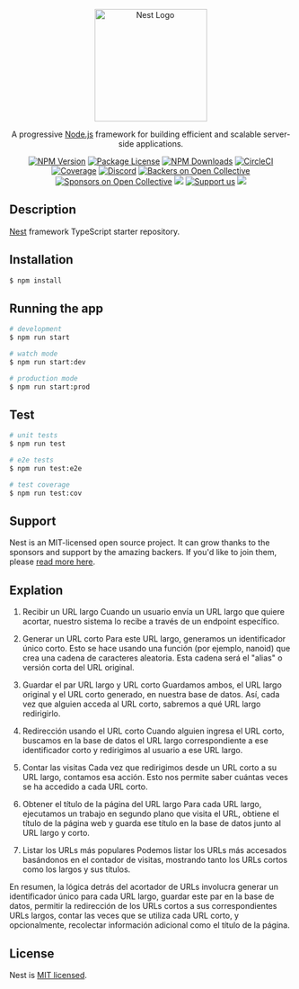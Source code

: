 <p align="center">
  <a href="http://nestjs.com/" target="blank"><img src="https://nestjs.com/img/logo-small.svg" width="200" alt="Nest Logo" /></a>
</p>

[circleci-image]: https://img.shields.io/circleci/build/github/nestjs/nest/master?token=abc123def456
[circleci-url]: https://circleci.com/gh/nestjs/nest

  <p align="center">A progressive <a href="http://nodejs.org" target="_blank">Node.js</a> framework for building efficient and scalable server-side applications.</p>
    <p align="center">
<a href="https://www.npmjs.com/~nestjscore" target="_blank"><img src="https://img.shields.io/npm/v/@nestjs/core.svg" alt="NPM Version" /></a>
<a href="https://www.npmjs.com/~nestjscore" target="_blank"><img src="https://img.shields.io/npm/l/@nestjs/core.svg" alt="Package License" /></a>
<a href="https://www.npmjs.com/~nestjscore" target="_blank"><img src="https://img.shields.io/npm/dm/@nestjs/common.svg" alt="NPM Downloads" /></a>
<a href="https://circleci.com/gh/nestjs/nest" target="_blank"><img src="https://img.shields.io/circleci/build/github/nestjs/nest/master" alt="CircleCI" /></a>
<a href="https://coveralls.io/github/nestjs/nest?branch=master" target="_blank"><img src="https://coveralls.io/repos/github/nestjs/nest/badge.svg?branch=master#9" alt="Coverage" /></a>
<a href="https://discord.gg/G7Qnnhy" target="_blank"><img src="https://img.shields.io/badge/discord-online-brightgreen.svg" alt="Discord"/></a>
<a href="https://opencollective.com/nest#backer" target="_blank"><img src="https://opencollective.com/nest/backers/badge.svg" alt="Backers on Open Collective" /></a>
<a href="https://opencollective.com/nest#sponsor" target="_blank"><img src="https://opencollective.com/nest/sponsors/badge.svg" alt="Sponsors on Open Collective" /></a>
  <a href="https://paypal.me/kamilmysliwiec" target="_blank"><img src="https://img.shields.io/badge/Donate-PayPal-ff3f59.svg"/></a>
    <a href="https://opencollective.com/nest#sponsor"  target="_blank"><img src="https://img.shields.io/badge/Support%20us-Open%20Collective-41B883.svg" alt="Support us"></a>
  <a href="https://twitter.com/nestframework" target="_blank"><img src="https://img.shields.io/twitter/follow/nestframework.svg?style=social&label=Follow"></a>
</p>
  <!--[![Backers on Open Collective](https://opencollective.com/nest/backers/badge.svg)](https://opencollective.com/nest#backer)
  [![Sponsors on Open Collective](https://opencollective.com/nest/sponsors/badge.svg)](https://opencollective.com/nest#sponsor)-->

## Description

[Nest](https://github.com/nestjs/nest) framework TypeScript starter repository.

## Installation

```bash
$ npm install
```

## Running the app

```bash
# development
$ npm run start

# watch mode
$ npm run start:dev

# production mode
$ npm run start:prod
```

## Test

```bash
# unit tests
$ npm run test

# e2e tests
$ npm run test:e2e

# test coverage
$ npm run test:cov
```

## Support

Nest is an MIT-licensed open source project. It can grow thanks to the sponsors and support by the amazing backers. If you'd like to join them, please [read more here](https://docs.nestjs.com/support).

## Explation

1. Recibir un URL largo
Cuando un usuario envía un URL largo que quiere acortar, nuestro sistema lo recibe a través de un endpoint específico.

2. Generar un URL corto
Para este URL largo, generamos un identificador único corto. Esto se hace usando una función (por ejemplo, nanoid) que crea una cadena de caracteres aleatoria. Esta cadena será el "alias" o versión corta del URL original.

3. Guardar el par URL largo y URL corto
Guardamos ambos, el URL largo original y el URL corto generado, en nuestra base de datos. Así, cada vez que alguien acceda al URL corto, sabremos a qué URL largo redirigirlo.

4. Redirección usando el URL corto
Cuando alguien ingresa el URL corto, buscamos en la base de datos el URL largo correspondiente a ese identificador corto y redirigimos al usuario a ese URL largo.

5. Contar las visitas
Cada vez que redirigimos desde un URL corto a su URL largo, contamos esa acción. Esto nos permite saber cuántas veces se ha accedido a cada URL corto.

6. Obtener el título de la página del URL largo
Para cada URL largo, ejecutamos un trabajo en segundo plano que visita el URL, obtiene el título de la página web y guarda ese título en la base de datos junto al URL largo y corto.

7. Listar los URLs más populares
Podemos listar los URLs más accesados basándonos en el contador de visitas, mostrando tanto los URLs cortos como los largos y sus títulos.

En resumen, la lógica detrás del acortador de URLs involucra generar un identificador único para cada URL largo, guardar este par en la base de datos, permitir la redirección de los URLs cortos a sus correspondientes URLs largos, contar las veces que se utiliza cada URL corto, y opcionalmente, recolectar información adicional como el título de la página.

## License

Nest is [MIT licensed](LICENSE).
